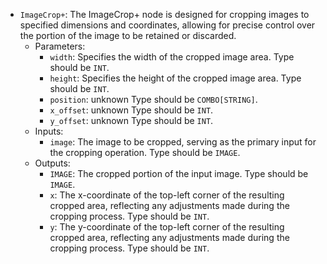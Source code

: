 - `ImageCrop+`: The ImageCrop+ node is designed for cropping images to specified dimensions and coordinates, allowing for precise control over the portion of the image to be retained or discarded.
    - Parameters:
        - `width`: Specifies the width of the cropped image area. Type should be `INT`.
        - `height`: Specifies the height of the cropped image area. Type should be `INT`.
        - `position`: unknown Type should be `COMBO[STRING]`.
        - `x_offset`: unknown Type should be `INT`.
        - `y_offset`: unknown Type should be `INT`.
    - Inputs:
        - `image`: The image to be cropped, serving as the primary input for the cropping operation. Type should be `IMAGE`.
    - Outputs:
        - `IMAGE`: The cropped portion of the input image. Type should be `IMAGE`.
        - `x`: The x-coordinate of the top-left corner of the resulting cropped area, reflecting any adjustments made during the cropping process. Type should be `INT`.
        - `y`: The y-coordinate of the top-left corner of the resulting cropped area, reflecting any adjustments made during the cropping process. Type should be `INT`.
